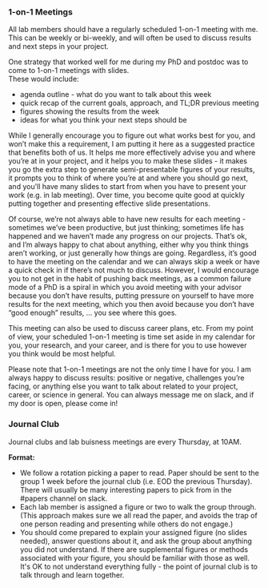 ### 1-on-1 Meetings

All lab members should have a regularly scheduled 1-on-1 meeting with me. 
This can be weekly or bi-weekly, and will often be used to discuss results and next steps in your project. 

One strategy that worked well for me during my PhD and postdoc was to come to 1-on-1 meetings with slides.  
These would include:
  - agenda outline - what do you want to talk about this week
  - quick recap of the current goals, approach, and TL;DR previous meeting
  - figures showing the results from the week
  - ideas for what you think your next steps should be

While I generally encourage you to figure out what works best for you, and won’t make this a requirement, 
I am putting it here as a suggested practice that benefits both of us. 
It helps me more effectively advise you and where you’re at in your project, and it helps you to make these slides - 
it makes you go the extra step to generate semi-presentable figures of your results, 
it prompts you to think of where you’re at and where you should go next, 
and you'll have many slides to start from when you have to present your work (e.g. in lab meeting). 
Over time, you become quite good at quickly putting together and presenting effective slide presentations.

Of course, we’re not always able to have new results for each meeting - 
sometimes we’ve been productive, but just thinking; sometimes life has happened and we haven’t made any progress on our projects. 
That’s ok, and I’m always happy to chat about anything, either why you think things aren’t working, or just generally how things are going. 
Regardless, it’s good to have the meeting on the calendar and we can always skip a week or have a quick check in if there’s not much to discuss. 
However, I would encourage you to not get in the habit of pushing back meetings, as a common failure mode of a PhD is a spiral 
in which you avoid meeting with your advisor because you don’t have results, putting pressure on yourself to have more results for the next meeting, 
which you then avoid because you don’t have “good enough” results, … you see where this goes.

This meeting can also be used to discuss career plans, etc. 
From my point of view, your scheduled 1-on-1 meeting is time set aside in my calendar for you, your research, and your career, 
and is there for you to use however you think would be most helpful.

Please note that 1-on-1 meetings are not the only time I have for you. 
I am always happy to discuss results: positive or negative, challenges you’re facing, 
or anything else you want to talk about related to your project, career, or science in general. 
You can always message me on slack, and if my door is open, please come in!


### Journal Club

Journal clubs and lab buisness meetings are every Thursday, at 10AM.

**Format:**
- We follow a rotation picking a paper to read. Paper should be sent to the group 1 week before the journal club (i.e. EOD the previous Thursday). There will usually be many interesting papers to pick from in the #papers channel on slack.
- Each lab member is assigned a figure or two to walk the group through. (This approach makes sure we all read the paper, and avoids the trap of one person reading and presenting while others do not engage.)
- You should come prepared to explain your assigned figure (no slides needed), answer questions about it, and ask the group about anything you did not understand. If there are supplemental figures or methods associated with your figure, you should be familiar with those as well. It's OK to not understand everything fully - the point of journal club is to talk through and learn together.
